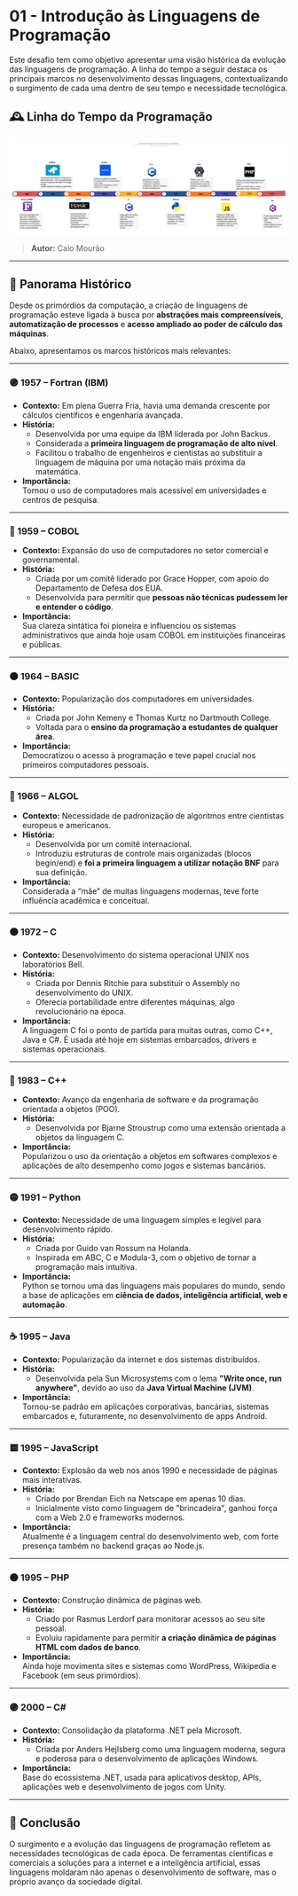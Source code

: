 # 01 - Introdução às Linguagens de Programação

Este desafio tem como objetivo apresentar uma visão histórica da evolução das linguagens de programação. A linha do tempo a seguir destaca os principais marcos no desenvolvimento dessas linguagens, contextualizando o surgimento de cada uma dentro de seu tempo e necessidade tecnológica.

## 🕰️ Linha do Tempo da Programação

![Linha do Tempo da Programação](linha-do-tempo.png)

> **Autor:** Caio Mourão  

---

## 🧭 Panorama Histórico

Desde os primórdios da computação, a criação de linguagens de programação esteve ligada à busca por **abstrações mais compreensíveis**, **automatização de processos** e **acesso ampliado ao poder de cálculo das máquinas**.

Abaixo, apresentamos os marcos históricos mais relevantes:

---

### 🟣 1957 – **Fortran (IBM)**  
- **Contexto:** Em plena Guerra Fria, havia uma demanda crescente por cálculos científicos e engenharia avançada.
- **História:**
  - Desenvolvida por uma equipe da IBM liderada por John Backus.
  - Considerada a **primeira linguagem de programação de alto nível**.
  - Facilitou o trabalho de engenheiros e cientistas ao substituir a linguagem de máquina por uma notação mais próxima da matemática.
- **Importância:**  
  Tornou o uso de computadores mais acessível em universidades e centros de pesquisa.

---

### 🔵 1959 – **COBOL**  
- **Contexto:** Expansão do uso de computadores no setor comercial e governamental.
- **História:**
  - Criada por um comitê liderado por Grace Hopper, com apoio do Departamento de Defesa dos EUA.
  - Desenvolvida para permitir que **pessoas não técnicas pudessem ler e entender o código**.
- **Importância:**  
  Sua clareza sintática foi pioneira e influenciou os sistemas administrativos que ainda hoje usam COBOL em instituições financeiras e públicas.

---

### ⚫ 1964 – **BASIC**  
- **Contexto:** Popularização dos computadores em universidades.
- **História:**
  - Criada por John Kemeny e Thomas Kurtz no Dartmouth College.
  - Voltada para o **ensino da programação a estudantes de qualquer área**.
- **Importância:**  
  Democratizou o acesso à programação e teve papel crucial nos primeiros computadores pessoais.

---

### 🔷 1966 – **ALGOL**  
- **Contexto:** Necessidade de padronização de algoritmos entre cientistas europeus e americanos.
- **História:**
  - Desenvolvida por um comitê internacional.
  - Introduziu estruturas de controle mais organizadas (blocos begin/end) e **foi a primeira linguagem a utilizar notação BNF** para sua definição.
- **Importância:**  
  Considerada a “mãe” de muitas linguagens modernas, teve forte influência acadêmica e conceitual.

---

### 🟠 1972 – **C**  
- **Contexto:** Desenvolvimento do sistema operacional UNIX nos laboratórios Bell.
- **História:**
  - Criada por Dennis Ritchie para substituir o Assembly no desenvolvimento do UNIX.
  - Oferecia portabilidade entre diferentes máquinas, algo revolucionário na época.
- **Importância:**  
  A linguagem C foi o ponto de partida para muitas outras, como C++, Java e C#. É usada até hoje em sistemas embarcados, drivers e sistemas operacionais.

---

### 🔵 1983 – **C++**  
- **Contexto:** Avanço da engenharia de software e da programação orientada a objetos (POO).
- **História:**
  - Desenvolvida por Bjarne Stroustrup como uma extensão orientada a objetos da linguagem C.
- **Importância:**  
  Popularizou o uso da orientação a objetos em softwares complexos e aplicações de alto desempenho como jogos e sistemas bancários.

---

### 🟡 1991 – **Python**  
- **Contexto:** Necessidade de uma linguagem simples e legível para desenvolvimento rápido.
- **História:**
  - Criada por Guido van Rossum na Holanda.
  - Inspirada em ABC, C e Modula-3, com o objetivo de tornar a programação mais intuitiva.
- **Importância:**  
  Python se tornou uma das linguagens mais populares do mundo, sendo a base de aplicações em **ciência de dados, inteligência artificial, web e automação**.

---

### ☕ 1995 – **Java**  
- **Contexto:** Popularização da internet e dos sistemas distribuídos.
- **História:**
  - Desenvolvida pela Sun Microsystems com o lema **"Write once, run anywhere"**, devido ao uso da **Java Virtual Machine (JVM)**.
- **Importância:**  
  Tornou-se padrão em aplicações corporativas, bancárias, sistemas embarcados e, futuramente, no desenvolvimento de apps Android.

---

### 🟨 1995 – **JavaScript**  
- **Contexto:** Explosão da web nos anos 1990 e necessidade de páginas mais interativas.
- **História:**
  - Criado por Brendan Eich na Netscape em apenas 10 dias.
  - Inicialmente visto como linguagem de "brincadeira", ganhou força com a Web 2.0 e frameworks modernos.
- **Importância:**  
  Atualmente é a linguagem central do desenvolvimento web, com forte presença também no backend graças ao Node.js.

---

### ⚫ 1995 – **PHP**  
- **Contexto:** Construção dinâmica de páginas web.
- **História:**
  - Criado por Rasmus Lerdorf para monitorar acessos ao seu site pessoal.
  - Evoluiu rapidamente para permitir **a criação dinâmica de páginas HTML com dados de banco**.
- **Importância:**  
  Ainda hoje movimenta sites e sistemas como WordPress, Wikipedia e Facebook (em seus primórdios).

---

### 🟣 2000 – **C#**  
- **Contexto:** Consolidação da plataforma .NET pela Microsoft.
- **História:**
  - Criada por Anders Hejlsberg como uma linguagem moderna, segura e poderosa para o desenvolvimento de aplicações Windows.
- **Importância:**  
  Base do ecossistema .NET, usada para aplicativos desktop, APIs, aplicações web e desenvolvimento de jogos com Unity.

---

## 🧠 Conclusão

O surgimento e a evolução das linguagens de programação refletem as necessidades tecnológicas de cada época. De ferramentas científicas e comerciais a soluções para a internet e a inteligência artificial, essas linguagens moldaram não apenas o desenvolvimento de software, mas o próprio avanço da sociedade digital.
